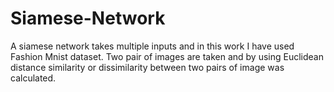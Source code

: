# Siamese-Network
A siamese network takes multiple inputs and in this work I have used Fashion Mnist dataset. Two pair of images are taken and by using Euclidean distance similarity or dissimilarity between two pairs of image was calculated.
